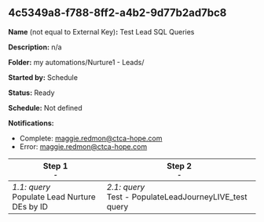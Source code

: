 ## 4c5349a8-f788-8ff2-a4b2-9d77b2ad7bc8

**Name** (not equal to External Key)**:** Test Lead SQL Queries

**Description:** n/a

**Folder:** my automations/Nurture1 - Leads/

**Started by:** Schedule

**Status:** Ready

**Schedule:** Not defined

**Notifications:**

* Complete: maggie.redmon@ctca-hope.com
* Error: maggie.redmon@ctca-hope.com

| Step 1<br>_<small>-</small>_ | Step 2<br>_<small>-</small>_ |
| --- | --- |
| _1.1: query_<br>Populate Lead Nurture DEs by ID | _2.1: query_<br>Test - PopulateLeadJourneyLIVE_test query |
